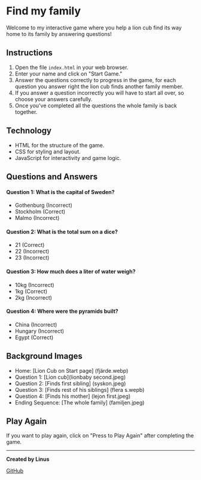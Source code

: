 # Find my family

Welcome to my interactive game where you help a lion cub find its way home to its family by answering questions!

## Instructions

1. Open the file `index.html` in your web browser.
2. Enter your name and click on "Start Game."
3. Answer the questions correctly to progress in the game, for each question you answer right the lion cub finds another family member.
4. If you answer a question incorrectly you will have to start all over, so choose your answers carefully.
5. Once you've completed all the questions the whole family is back together.

## Technology

- HTML for the structure of the game.
- CSS for styling and layout.
- JavaScript for interactivity and game logic.

## Questions and Answers

#### Question 1: What is the capital of Sweden?

- Gothenburg (Incorrect)
- Stockholm (Correct)
- Malmo (Incorrect)

#### Question 2: What is the total sum on a dice?

- 21 (Correct)
- 22 (Incorrect)
- 23 (Incorrect)

#### Question 3: How much does a liter of water weigh?

- 10kg (Incorrect)
- 1kg (Correct)
- 2kg (Incorrect)

#### Question 4: Where were the pyramids built?

- China (Incorrect)
- Hungary (Incorrect)
- Egypt (Correct)

## Background Images

- Home: [Lion Cub on Start page] (fjärde.webp)
- Question 1: [Lion cub](lionbaby second.jpeg)
- Question 2: [Finds first sibling] (syskon.jpeg)
- Question 3: [Finds rest of his siblings] (flera s.wepb)
- Question 4: [Finds his mother] (lejon first.jpeg)
- Ending Sequence: [The whole family] (familjen.jpeg)

## Play Again

If you want to play again, click on "Press to Play Again" after completing the game.

---

**Created by Linus**

[GitHub](https://github.com/linusnilssson/Mitt-spel)
